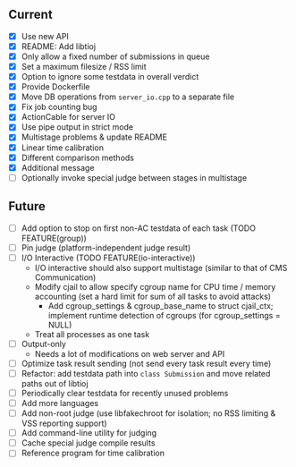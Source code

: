 ## Current

- [x] Use new API
- [x] README: Add libtioj
- [x] Only allow a fixed number of submissions in queue
- [x] Set a maximum filesize / RSS limit
- [x] Option to ignore some testdata in overall verdict
- [x] Provide Dockerfile
- [x] Move DB operations from `server_io.cpp` to a separate file
- [x] Fix job counting bug
- [x] ActionCable for server IO
- [x] Use pipe output in strict mode
- [x] Multistage problems & update README
- [x] Linear time calibration
- [x] Different comparison methods
- [x] Additional message
- [ ] Optionally invoke special judge between stages in multistage

## Future

- [ ] Add option to stop on first non-AC testdata of each task (TODO FEATURE(group))
- [ ] Pin judge (platform-independent judge result)
- [ ] I/O Interactive (TODO FEATURE(io-interactive))
    - I/O interactive should also support multistage (similar to that of CMS Communication)
    - Modify cjail to allow specify cgroup name for CPU time / memory accounting (set a hard limit for sum of all tasks to avoid attacks)
        - Add cgroup_settings & cgroup_base_name to struct cjail_ctx; implement runtime detection of cgroups (for cgroup_settings = NULL)
    - Treat all processes as one task
- [ ] Output-only
    - Needs a lot of modifications on web server and API
- [ ] Optimize task result sending (not send every task result every time)
- [ ] Refactor: add testdata path into `class Submission` and move related paths out of libtioj
- [ ] Periodically clear testdata for recently unused problems
- [ ] Add more languages
- [ ] Add non-root judge (use libfakechroot for isolation; no RSS limiting & VSS reporting support)
- [ ] Add command-line utility for judging
- [ ] Cache special judge compile results
- [ ] Reference program for time calibration
